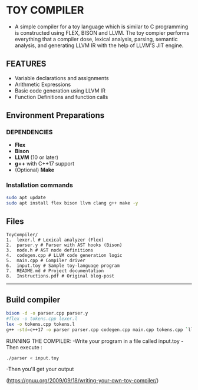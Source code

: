 # TOY COMPILER 
- A simple compiler for a toy language which is similar to C programming is constructed using FLEX, BISON and LLVM. The toy compier performs everything that a compiler dose, lexical analysis, parsing, semantic analysis, and generating LLVM IR with the help of LLVM'S JIT engine.	

## FEATURES
- Variable declarations and assignments
- Arithmetic Expressions
- Basic code generation using LLVM IR
- Function Definitions and function calls

## Environment Preparations
###  DEPENDENCIES
- **Flex**
- **Bison**
- **LLVM** (10 or later)
- **g++** with C++17 support
- (Optional) **Make**

### Installation commands
```bash
sudo apt update
sudo apt install flex bison llvm clang g++ make -y
```

## Files
```
ToyCompiler/
1.  lexer.l # Lexical analyzer (Flex)
2.  parser.y # Parser with AST hooks (Bison)
3.  node.h # AST node definitions
4.  codegen.cpp # LLVM code generation logic
5.  main.cpp # Compiler driver
6.  input.toy # Sample toy-language program
7.  README.md # Project documentation
8.  Instructions.pdf # Original blog-post
```

---
## Build compiler
```bash
bison -d -o parser.cpp parser.y
#flex -o tokens.cpp lexer.l
lex -o tokens.cpp tokens.l
g++ -std=c++17 -o parser parser.cpp codegen.cpp main.cpp tokens.cpp `llvm-config --cxxflags --ldflags --system-libs --libs all`
```



RUNNING THE COMPILER:
-Write your program in a file called input.toy
-Then execute :
 ```bash
 ./parser < input.toy
```
-Then you'll get your output

 
(https://gnuu.org/2009/09/18/writing-your-own-toy-compiler/)

